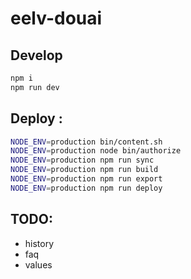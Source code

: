 # eelv-douai

## Develop

```sh
npm i
npm run dev
```

## Deploy :
```sh
NODE_ENV=production bin/content.sh
NODE_ENV=production node bin/authorize
NODE_ENV=production npm run sync
NODE_ENV=production npm run build
NODE_ENV=production npm run export
NODE_ENV=production npm run deploy
```

## TODO:
- history
- faq
- values

